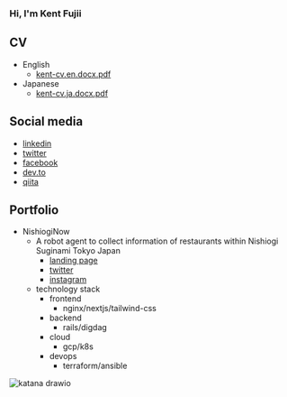 ### Hi, I'm Kent Fujii

## CV

- English
    - [kent-cv.en.docx.pdf](https://github.com/KentFujii/KentFujii/files/9692144/kent-cv.docx.pdf)
- Japanese
    - [kent-cv.ja.docx.pdf](https://github.com/KentFujii/KentFujii/files/9929544/docx.1.pdf)

## Social media

- [linkedin](https://www.linkedin.com/in/KentFujii/)
- [twitter](https://mobile.twitter.com/studies)
- [facebook](https://www.facebook.com/kent.fujii/)
- [dev.to](https://dev.to/kentfujii)
- [qiita](https://qiita.com/KentFujii)

## Portfolio

- NishiogiNow
    - A robot agent to collect information of restaurants within Nishiogi Suginami Tokyo Japan
        - [landing page](https://nishiogi-now.com)
        - [twitter](https://twitter.com/nishiogi_now)
        - [instagram](https://www.instagram.com/nishiogi_now/)
    - technology stack
        - frontend
            - nginx/nextjs/tailwind-css
        - backend
            - rails/digdag
        - cloud
            - gcp/k8s
        - devops
            - terraform/ansible

![katana drawio](https://user-images.githubusercontent.com/10591076/193445906-2f75546d-a313-440a-bac7-edf7863b2cc7.png)

